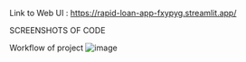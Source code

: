 Link to Web UI : https://rapid-loan-app-fxypyg.streamlit.app/

SCREENSHOTS OF CODE 

Workflow of project
![image](https://github.com/user-attachments/assets/875e9baa-619c-4225-a3ca-61bc7503c030)


